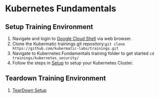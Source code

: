 # Kubernetes Fundamentals

## Setup Training Environment

1. Navigate and login to [Google Cloud Shell](https://ssh.cloud.google.com) via web browser.
2. Clone the Kubermatic trainings git repository:`git clone https://github.com/kubermatic-labs/trainings.git`
3. Navigate to Kubernetes Fundamentals training folder to get started `cd trainings/kubernetes_security/`
4. Follow the steps in [Setup](00_setup/README.md) to setup your Kubernetes Cluster.

## Teardown Training Environment

1. [TearDown Setup](99_teardown/README.md)
